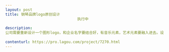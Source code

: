 ```yaml
---                
layout: post       
title: 钢琴品牌logo原创设计
                                执行中
           
description: 
公司需要重新设计一个图形logo，和企业名字要结合好，有音乐元素，艺术元素要融入进去。设计的logo需要可以成功注册成商标
     
contenturl: https://pro.lagou.com/project/7270.html      
---                 
```

